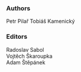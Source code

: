 ### Authors
 Petr Pilař
 Tobiáš Kamenický
 
### Editors
  Radoslav Sabol  
  Vojtěch Škaroupka  
  Adam Štěpánek
